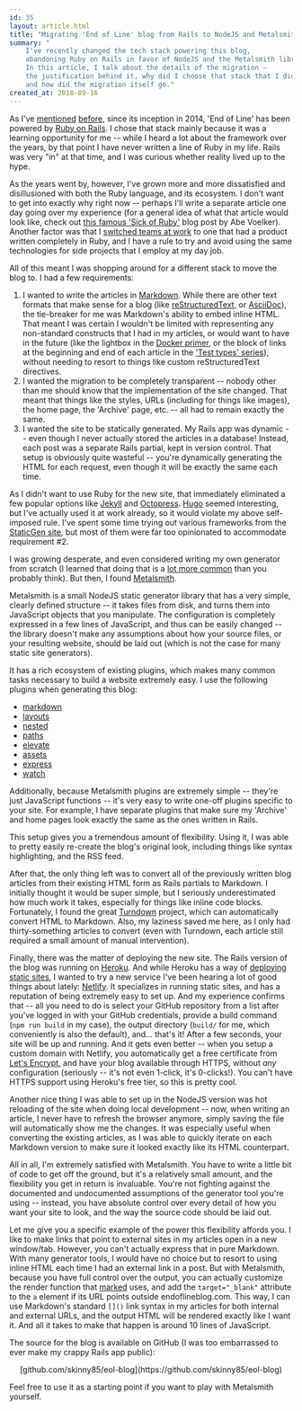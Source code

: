 ```yaml
---
id: 35
layout: article.html
title: "Migrating 'End of Line' blog from Rails to NodeJS and Metalsmith"
summary: "
	I've recently changed the tech stack powering this blog,
	abandoning Ruby on Rails in favor of NodeJS and the Metalsmith library.
	In this article, I talk about the details of the migration –
	the justification behind it, why did I choose that stack that I did,
	and how did the migration itself go."
created_at: 2018-09-16
---
```


As I've [mentioned](/a-blog-article-on-blogging) [before](/end-of-line-blog-2016-year-in-review),
since its inception in 2014,
'End of Line' has been powered by [Ruby on Rails](https://rubyonrails.org/).
I chose that stack mainly because it was a learning opportunity for me --
while I heard a lot about the framework over the years,
by that point I have never written a line of Ruby in my life.
Rails was very "in" at that time,
and I was curious whether reality lived up to the hype.

As the years went by, however, I've grown more and more dissatisfied and disillusioned with both the Ruby language, and its ecosystem.
I don't want to get into exactly why right now --
perhaps I'll write a separate article one day going over my experience
(for a general idea of what that article would look like,
check out [this famous 'Sick of Ruby'](https://blog.abevoelker.com/sick-of-ruby-dynamic-typing-side-effects-object-oriented-programming/) blog post by Abe Voelker).
Another factor was that I [switched teams at work](/life-update-job-and-location-change-2nd-edition)
to one that had a product written completely in Ruby,
and I have a rule to try and avoid using the same technologies for side projects that I employ at my day job.

All of this meant I was shopping around for a different stack to move the blog to.
I had a few requirements:

1. I wanted to write the articles in [Markdown](https://daringfireball.net/projects/markdown/syntax).
  While there are other text formats that make sense for a blog
  (like [reStructuredText](http://docutils.sourceforge.net/rst.html),
  or [AsciiDoc](http://asciidoc.org/)),
  the tie-breaker for me was Markdown's ability to embed inline HTML.
  That meant I was certain I wouldn't be limited with representing any non-standard constructs that I had in my articles,
  or would want to have in the future
  (like the lightbox in the [Docker primer](/my-primer-on-Docker),
  or the block of links at the beginning and end of each article in the ['Test types' series](/unit-acceptance-or-functional-demystifying-the-test-types-part1)),
  without needing to resort to things like custom reStructuredText directives.
2. I wanted the migration to be completely transparent --
  nobody other than me should know that the implementation of the site changed.
  That meant that things like the styles, URLs (including for things like images),
  the home page, the 'Archive' page, etc. --
  all had to remain exactly the same.
3. I wanted the site to be statically generated. My Rails app was dynamic --
  even though I never actually stored the articles in a database!
  Instead, each post was a separate Rails partial, kept in version control.
  That setup is obviously quite wasteful --
  you're dynamically generating the HTML for each request,
  even though it will be exactly the same each time.

As I didn't want to use Ruby for the new site,
that immediately eliminated a few popular options like [Jekyll](https://jekyllrb.com/) and [Octopress](http://octopress.org/).
[Hugo](https://gohugo.io/) seemed interesting, but I've actually used it at work already,
so it would violate my above self-imposed rule.
I've spent some time trying out various frameworks from the [StaticGen site](https://www.staticgen.com/),
but most of them were far too opinionated to accommodate requirement #2.

I was growing desperate, and even considered writing my own generator from scratch
(I learned that doing that is a [lot more common](https://roadtolarissa.com/literate-blogging/) than you probably think).
But then, I found [Metalsmith](http://www.metalsmith.io/).

Metalsmith is a small NodeJS static generator library that has a very simple,
clearly defined structure -- it takes files from disk,
and turns them into JavaScript objects that you manipulate.
The configuration is completely expressed in a few lines of JavaScript,
and thus can be easily changed --
the library doesn't make any assumptions about how your source files,
or your resulting website, should be laid out
(which is not the case for many static site generators).

It has a rich ecosystem of existing plugins,
which makes many common tasks necessary to build a website extremely easy.
I use the following plugins when generating this blog:

* [markdown](https://www.npmjs.com/package/metalsmith-markdown)
* [layouts](https://www.npmjs.com/package/metalsmith-layouts)
* [nested](https://www.npmjs.com/package/metalsmith-nested)
* [paths](https://www.npmjs.com/package/metalsmith-paths)
* [elevate](https://www.npmjs.com/package/metalsmith-elevate)
* [assets](https://www.npmjs.com/package/metalsmith-assets)
* [express](https://www.npmjs.com/package/metalsmith-express)
* [watch](https://www.npmjs.com/package/metalsmith-watch)

Additionally, because Metalsmith plugins are extremely simple --
they're just JavaScript functions --
it's very easy to write one-off plugins specific to your site.
For example, I have separate plugins that make sure my 'Archive' and home pages look exactly the same as the ones written in Rails.

This setup gives you a tremendous amount of flexibility.
Using it, I was able to pretty easily re-create the blog's original look,
including things like syntax highlighting, and the RSS feed.

After that, the only thing left was to convert all of the previously written blog articles from their existing HTML form as Rails partials to Markdown.
I initially thought it would be super simple,
but I seriously underestimated how much work it takes,
especially for things like inline code blocks.
Fortunately, I found the great [Turndown](https://github.com/domchristie/turndown)
project, which can automatically convert HTML to Markdown.
Also, my laziness saved me here,
as I only had thirty-something articles to convert
(even with Turndown, each article still required a small amount of manual intervention).

Finally, there was the matter of deploying the new site.
The Rails version of the blog was running on [Heroku](https://www.heroku.com/).
And while Heroku has a way of [deploying static sites](https://devcenter.heroku.com/articles/static-sites-ruby),
I wanted to try a new service I've been hearing a lot of good things about lately:
[Netlify](https://www.netlify.com/).
It specializes in running static sites,
and has a reputation of being extremely easy to set up.
And my experience confirms that --
all you need to do is select your GitHub repository from a list after you've logged in with your GitHub credentials,
provide a build command (`npm run build` in my case),
the output directory (`build/` for me, which conveniently is also the default),
and... that's it! After a few seconds, your site will be up and running.
And it gets even better -- when you setup a custom domain with Netlify,
you automatically get a free certificate from [Let's Encrypt](https://letsencrypt.org/),
and have your blog available through HTTPS,
without _any_ configuration
(seriously -- it's not even 1-click, it's 0-clicks!).
You can't have HTTPS support using Heroku's free tier,
so this is pretty cool.

Another nice thing I was able to set up in the NodeJS version was hot reloading of the site when doing local development --
now, when writing an article, I never have to refresh the browser anymore,
simply saving the file will automatically show me the changes.
It was especially useful when converting the existing articles,
as I was able to quickly iterate on each Markdown version to make sure it looked exactly like its HTML counterpart.

All in all, I'm extremely satisfied with Metalsmith.
You have to write a little bit of code to get off the ground,
but it's a relatively small amount,
and the flexibility you get in return is invaluable.
You're not fighting against the documented and undocumented assumptions of the generator tool you're using --
instead, you have absolute control over every detail of how you want your site to look,
and the way the source code should be laid out.

Let me give you a specific example of the power this flexibility affords you.
I like to make links that point to external sites in my articles open in a new window/tab.
However, you can't actually express that in pure Markdown.
With many generator tools, I would have no choice but to resort to using inline HTML each time I had an external link in a post.
But with Metalsmith, because you have full control over the output,
you can actually customize the render function that
[marked](https://marked.js.org/#/USING_PRO.md#renderer) uses,
and add the `target="_blank"` attribute to the `a` element if its URL points outside endoflineblog.com.
This way, I can use Markdown's standard `[]()` link syntax in my articles for both internal and external URLs,
and the output HTML will be rendered exactly like I want it.
And all it takes to make that happen is around 10 lines of JavaScript.

The source for the blog is available on GitHub
(I was too embarrassed to ever make my crappy Rails app public):

<p style="text-align: center;">
[github.com/skinny85/eol-blog](https://github.com/skinny85/eol-blog)
</p>

Feel free to use it as a starting point if you want to play with Metalsmith yourself.

